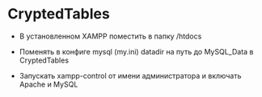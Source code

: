 # CryptedTables

- В установленном XAMPP поместить в папку /htdocs
- Поменять в конфиге mysql (my.ini) datadir на путь до MySQL_Data в CryptedTables

- Запускать xampp-control от имени администратора и включать Apache и MySQL
